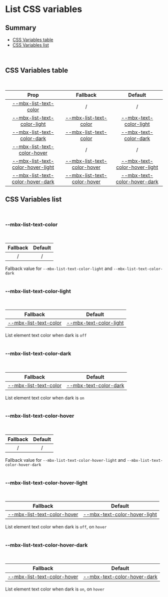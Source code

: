 # List CSS variables

## Summary

- [CSS Variables table](#css-variables-table)
- [CSS Variables list](#css-variables-list)

<br>

## CSS Variables table

<br>

| <div style='text-align:center;margin:auto;'>Prop</div>                                                                   | <div style='text-align:center;margin:auto;'>Fallback</div>                                                    | <div style='text-align:center;margin:auto;'>Default</div>                                                                              |
| ------------------------------------------------------------------------------------------------------------------------ | ------------------------------------------------------------------------------------------------------------- | -------------------------------------------------------------------------------------------------------------------------------------- |
| <div style='text-align:center;margin:auto;'>[--mbx-list-text-color](#-mbx-list-text-color)</div>                         | <div style='text-align:center;margin:auto;'>/</div>                                                           | <div style='text-align:center;margin:auto;'>/</div>                                                                                    |
| <div style='text-align:center;margin:auto;'>[--mbx-list-text-color-light](#-mbx-list-text-color-light)</div>             | <div style='text-align:center;margin:auto;'>[--mbx-list-text-color](#--mbx-list-text-color)</div>             | <div style='text-align:center;margin:auto;'>[--mbx-text-color-light](../../global/css-vars.md#-mbx-text-color-light)</div>             |
| <div style='text-align:center;margin:auto;'>[--mbx-list-text-color-dark](#-mbx-list-text-color-dark)</div>               | <div style='text-align:center;margin:auto;'>[--mbx-list-text-color](#--mbx-list-text-color)</div>             | <div style='text-align:center;margin:auto;'>[--mbx-text-color-dark](../../global/css-vars.md#-mbx-text-color-dark)</div>               |
| <div style='text-align:center;margin:auto;'>[--mbx-list-text-color-hover](#-mbx-list-text-color-hover)</div>             | <div style='text-align:center;margin:auto;'>/</div>                                                           | <div style='text-align:center;margin:auto;'>/</div>                                                                                    |
| <div style='text-align:center;margin:auto;'>[--mbx-list-text-color-hover-light](#-mbx-list-text-color-hover-light)</div> | <div style='text-align:center;margin:auto;'>[--mbx-list-text-color-hover](#--mbx-list-text-color-hover)</div> | <div style='text-align:center;margin:auto;'>[--mbx-text-color-hover-light](../../global/css-vars.md#-mbx-text-color-hover-light)</div> |
| <div style='text-align:center;margin:auto;'>[--mbx-list-text-color-hover-dark](#-mbx-list-text-color-hover-dark)</div>   | <div style='text-align:center;margin:auto;'>[--mbx-list-text-color-hover](#--mbx-list-text-color-hover)</div> | <div style='text-align:center;margin:auto;'>[--mbx-text-color-hover-dark](../../global/css-vars.md#-mbx-text-color-hover-dark)</div>   |

## CSS Variables list

<br>

### --mbx-list-text-color

<br>

| <div style='text-align:center;margin:auto;'>Fallback</div> | <div style='text-align:center;margin:auto;'>Default</div> |
| ---------------------------------------------------------- | --------------------------------------------------------- |
| <div style='text-align:center;margin:auto;'>/</div>        | <div style='text-align:center;margin:auto;'>/</div>       |

Fallback value for `--mbx-list-text-color-light` and `--mbx-list-text-color-dark`<br><br>

### --mbx-list-text-color-light

<br>

| <div style='text-align:center;margin:auto;'>Fallback</div>                                        | <div style='text-align:center;margin:auto;'>Default</div>                                                                  |
| ------------------------------------------------------------------------------------------------- | -------------------------------------------------------------------------------------------------------------------------- |
| <div style='text-align:center;margin:auto;'>[--mbx-list-text-color](#--mbx-list-text-color)</div> | <div style='text-align:center;margin:auto;'>[--mbx-text-color-light](../../global/css-vars.md#-mbx-text-color-light)</div> |

List element text color when dark is `off`<br><br>

### --mbx-list-text-color-dark

<br>

| <div style='text-align:center;margin:auto;'>Fallback</div>                                        | <div style='text-align:center;margin:auto;'>Default</div>                                                                |
| ------------------------------------------------------------------------------------------------- | ------------------------------------------------------------------------------------------------------------------------ |
| <div style='text-align:center;margin:auto;'>[--mbx-list-text-color](#--mbx-list-text-color)</div> | <div style='text-align:center;margin:auto;'>[--mbx-text-color-dark](../../global/css-vars.md#-mbx-text-color-dark)</div> |

List element text color when dark is `on`<br><br>

### --mbx-list-text-color-hover

<br>

| <div style='text-align:center;margin:auto;'>Fallback</div> | <div style='text-align:center;margin:auto;'>Default</div> |
| ---------------------------------------------------------- | --------------------------------------------------------- |
| <div style='text-align:center;margin:auto;'>/</div>        | <div style='text-align:center;margin:auto;'>/</div>       |

Fallback value for `--mbx-list-text-color-hover-light` and `--mbx-list-text-color-hover-dark`<br><br>

### --mbx-list-text-color-hover-light

<br>

| <div style='text-align:center;margin:auto;'>Fallback</div>                                                    | <div style='text-align:center;margin:auto;'>Default</div>                                                                              |
| ------------------------------------------------------------------------------------------------------------- | -------------------------------------------------------------------------------------------------------------------------------------- |
| <div style='text-align:center;margin:auto;'>[--mbx-list-text-color-hover](#--mbx-list-text-color-hover)</div> | <div style='text-align:center;margin:auto;'>[--mbx-text-color-hover-light](../../global/css-vars.md#-mbx-text-color-hover-light)</div> |

List element text color when dark is `off`, on `hover`<br><br>

### --mbx-list-text-color-hover-dark

<br>

| <div style='text-align:center;margin:auto;'>Fallback</div>                                                    | <div style='text-align:center;margin:auto;'>Default</div>                                                                            |
| ------------------------------------------------------------------------------------------------------------- | ------------------------------------------------------------------------------------------------------------------------------------ |
| <div style='text-align:center;margin:auto;'>[--mbx-list-text-color-hover](#--mbx-list-text-color-hover)</div> | <div style='text-align:center;margin:auto;'>[--mbx-text-color-hover-dark](../../global/css-vars.md#-mbx-text-color-hover-dark)</div> |

List element text color when dark is `on`, on `hover`<br><br>
